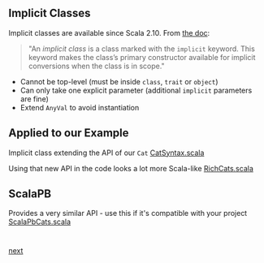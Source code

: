 ## Implicit Classes
Implicit classes are available since Scala 2.10.
From [the doc](https://docs.scala-lang.org/overviews/core/implicit-classes.html):
> "An _implicit class_ is a class marked with the `implicit` keyword. This keyword makes the class’s primary constructor available for implicit conversions when the class is in scope."

- Cannot be top-level (must be inside `class`, `trait` or `object`)
- Can only take one explicit parameter (additional `implicit` parameters are fine)
- Extend `AnyVal` to avoid instantiation


## Applied to our Example
Implicit class extending the API of our `Cat` [CatSyntax.scala](src/main/scala/com/leonteq/demo/cats/CatSyntax.scala)

Using that new API in the code looks a lot more Scala-like [RichCats.scala](src/main/scala/com/leonteq/demo/cats/RichCats.scala)


## ScalaPB
Provides a very similar API - use this if it's compatible with your project
[ScalaPbCats.scala](src/main/scala/com/leonteq/demo/cats/ScalaPbCats.scala)

#
#
[next](8-Second_Example.md)